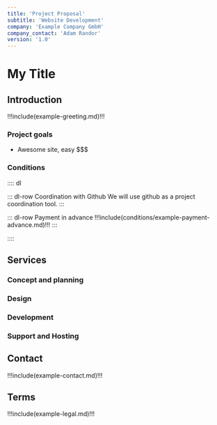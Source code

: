 ```yaml
---
title: 'Project Proposal'
subtitle: 'Website Development'
company: 'Example Company GmbH'
company_contact: 'Adam Randor'
version: '1.0'
---
```


# My Title

## Introduction

!!!include(example-greeting.md)!!!

### Project goals

* Awesome site, easy $$$

### Conditions

:::: dl

::: dl-row Coordination with Github
We will use github as a project coordination tool.
:::

::: dl-row Payment in advance
!!!include(conditions/example-payment-advance.md)!!!
:::

::::

## Services

### Concept and planning

### Design

### Development

### Support and Hosting

## Contact

!!!include(example-contact.md)!!!

## Terms

!!!include(example-legal.md)!!!
